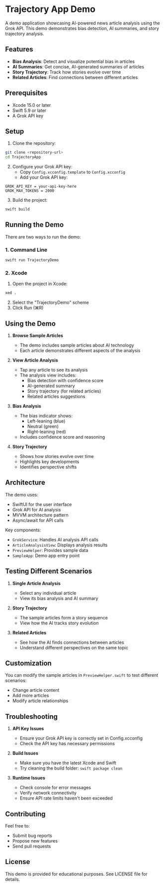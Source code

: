 # Trajectory App Demo

A demo application showcasing AI-powered news article analysis using the Grok API. This demo demonstrates bias detection, AI summaries, and story trajectory analysis.

## Features

- **Bias Analysis**: Detect and visualize potential bias in articles
- **AI Summaries**: Get concise, AI-generated summaries of articles
- **Story Trajectory**: Track how stories evolve over time
- **Related Articles**: Find connections between different articles

## Prerequisites

- Xcode 15.0 or later
- Swift 5.9 or later
- A Grok API key

## Setup

1. Clone the repository:
```bash
git clone <repository-url>
cd TrajectoryApp
```

2. Configure your Grok API key:
   - Copy `Config.xcconfig.template` to `Config.xcconfig`
   - Add your Grok API key:
```
GROK_API_KEY = your-api-key-here
GROK_MAX_TOKENS = 2000
```

3. Build the project:
```bash
swift build
```

## Running the Demo

There are two ways to run the demo:

### 1. Command Line

```bash
swift run TrajectoryDemo
```

### 2. Xcode

1. Open the project in Xcode:
```bash
xed .
```
2. Select the "TrajectoryDemo" scheme
3. Click Run (⌘R)

## Using the Demo

1. **Browse Sample Articles**
   - The demo includes sample articles about AI technology
   - Each article demonstrates different aspects of the analysis

2. **View Article Analysis**
   - Tap any article to see its analysis
   - The analysis view includes:
     * Bias detection with confidence score
     * AI-generated summary
     * Story trajectory (for related articles)
     * Related articles suggestions

3. **Bias Analysis**
   - The bias indicator shows:
     * Left-leaning (blue)
     * Neutral (green)
     * Right-leaning (red)
   - Includes confidence score and reasoning

4. **Story Trajectory**
   - Shows how stories evolve over time
   - Highlights key developments
   - Identifies perspective shifts

## Architecture

The demo uses:
- SwiftUI for the user interface
- Grok API for AI analysis
- MVVM architecture pattern
- Async/await for API calls

Key components:
- `GrokService`: Handles AI analysis API calls
- `ArticleAnalysisView`: Displays analysis results
- `PreviewHelper`: Provides sample data
- `SampleApp`: Demo app entry point

## Testing Different Scenarios

1. **Single Article Analysis**
   - Select any individual article
   - View its bias analysis and AI summary

2. **Story Trajectory**
   - The sample articles form a story sequence
   - View how the AI tracks story evolution

3. **Related Articles**
   - See how the AI finds connections between articles
   - Understand different perspectives on the same topic

## Customization

You can modify the sample articles in `PreviewHelper.swift` to test different scenarios:
- Change article content
- Add more articles
- Modify article relationships

## Troubleshooting

1. **API Key Issues**
   - Ensure your Grok API key is correctly set in Config.xcconfig
   - Check the API key has necessary permissions

2. **Build Issues**
   - Make sure you have the latest Xcode and Swift
   - Try cleaning the build folder: `swift package clean`

3. **Runtime Issues**
   - Check console for error messages
   - Verify network connectivity
   - Ensure API rate limits haven't been exceeded

## Contributing

Feel free to:
- Submit bug reports
- Propose new features
- Send pull requests

## License

This demo is provided for educational purposes. See LICENSE file for details.
